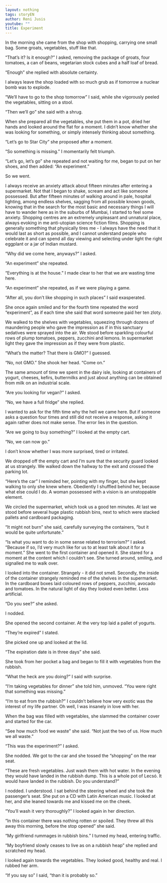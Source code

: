 ```yaml
---
layout: nothing
tags: storyEN
author: Reni Jusis
youtube: ""
title: Experiment
---
```

In the morning she came from the shop with shopping, carrying one small bag. Some groats, vegetables, stuff like that.

“That’s it? Is it enough?” I asked, removing the package of groats, four tomatoes, a can of beans, vegetarian stock cubes and a half loaf of bread.

“Enough” she replied with absolute certainty.

I always leave the shop loaded with so much grub as if tomorrow a nuclear bomb was to explode.

“We’ll have to go to the shop tomorrow” I said, while she vigorously peeled the vegetables, sitting on a stool.

“Then we’ll go” she said with a shrug.

When she prepared all the vegetables, she put them in a pot, dried her hands and looked around the flat for a moment. I didn’t know whether she was looking for 
something, or simply intensely thinking about something.

“Let’s go to Star City” she proposed after a moment.

“So something is missing.” I momentarily felt triumph.

“Let’s go, let’s go” she repeated and not waiting for me, began to put on her shoes, and then added: “An experiment.”

So we went.

I always receive an anxiety attack about fifteen minutes after entering a supermarket. Not that I began to shake, scream and act like someone possessed. But after fifteen minutes of walking around in pale, hospital lighting, among endless shelves, sagging from all possible known goods, knowing that in the search for the most basic and necessary things I will have to wander here as in the suburbs of Mumbai, I started to feel some anxiety. Shopping centres are an extremely unpleasant and unnatural place, always evoking in me anti-utopian science fiction films. Shopping is generally something that physically tires me - I always have the need that it would last as short as possible, and I cannot understand people who celebrate it and can spend all day viewing and selecting under light the right eggplant or a jar of Indian mustard.

“Why did we come here, anyways?” I asked.

“An experiment” she repeated.

“Everything is at the house.” I made clear to her that we are wasting time here.

“An experiment” she repeated, as if we were playing a game.

“After all, you don’t like shopping in such places” I said exasperated.

She once again smiled and for the fourth time repeated the word “experiment”, as if each time she said that word someone paid her ten zloty.

We walked to the shelves with vegetables, squeezing through dozens of maundering people who gave the impression as if in this sanctuary sedatives were sprayed into the air. We stood before sparkling colourful rows of plump tomatoes, peppers, zucchini and lemons. In supermarket light they gave the impression as if they were from plastic.

“What’s the matter? That there is GMO?” I guessed.

“No, not GMO.” She shook her head. “Come on.”

The same amount of time we spent in the dairy isle, looking at containers of yogurt, cheeses, kefirs, buttermilks and just about anything can be obtained from milk on an industrial scale.

“Are you looking for vegan?” I asked.

“No, we have a full fridge” she replied.

I wanted to ask for the fifth time why the hell we came here. But if someone asks a question four times and still did not receive a response, asking it again rather does not make sense. The error lies in the question.

“Are we going to buy something?” I looked at the empty cart.

“No, we can now go.”

I don’t know whether I was more surprised, tired or irritated.

We dropped off the empty cart and I’m sure that the security guard looked at us strangely. We walked down the hallway to the exit and crossed the parking lot.

“Here’s the car” I reminded her, pointing with my finger, but she kept walking to only she knew where. Obediently I shuffled behind her, because what else could I do. A woman possessed with a vision is an unstoppable element.

We circled the supermarket, which took us a good ten minutes. At last we stood before several huge plastic rubbish bins, next to which were stacked pallets and cardboard packaging.

“It might not burn” she said, carefully surveying the containers, “but it would be quite unfortunate.”

“Is what you want to do in some sense related to terrorism?” I asked. “Because if so, I’d very much like for us to at least talk about it for a moment.”
She went to the first container and opened it. She stared for a moment at the content which I couldn’t see. She turned around, smiling, and signalled me to walk over.

I looked into the container. Strangely - it did not smell. Secondly, the inside of the container strangely reminded me of the shelves in the supermarket. In the cardboard boxes laid coloured rows of peppers, zucchini, avocado and tomatoes. In the natural light of day they looked even better. Less artificial.

“Do you see?” she asked.

I nodded.

She opened the second container. At the very top laid a pallet of yogurts.

“They’re expired” I stated.

She picked one up and looked at the lid.

“The expiration date is in three days” she said.

She took from her pocket a bag and began to fill it with vegetables from the rubbish.

“What the heck are you doing?” I said with surprise.

“I’m taking vegetables for dinner” she told him, unmoved. “You were right that something was missing.”

“I’m to eat from the rubbish?” I couldn’t believe how very exotic was the interest of my life partner. Oh well, I was insanely in love with her.

When the bag was filled with vegetables, she slammed the container cover and started for the car.

“See how much food we waste” she said. “Not just the two of us. How much we all 
waste.”

“This was the experiment?” I asked.

She nodded. We got to the car and she tossed the “shopping” on the rear seat.

“These are fresh vegetables. Just wash them with hot water. In the evening they would have landed in the rubbish dump. This is a whole pot of Lecsó. It would have landed in the rubbish. Do you understand?”

I nodded. I understood. I sat behind the steering wheel and she took the passenger’s seat. She put on a CD with Latin American music. I looked at her, and she leaned towards me and kissed me on the cheek.

“You’ll wash it very thoroughly?” I looked again in her direction.

“In this container there was nothing rotten or spoiled. They threw all this away this morning, before the stop opened” she said.

“My girlfriend rummages in rubbish bins.” I turned my head, entering traffic.

“My boyfriend slowly ceases to live as on a rubbish heap” she replied and scratched my head.

I looked again towards the vegetables. They looked good, healthy and real. I rubbed her arm.

“If you say so” I said, “than it is probably so.”

